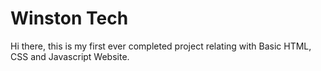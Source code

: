 # Winston Tech
Hi there, this is my first ever completed project relating with Basic HTML, CSS and Javascript Website.
